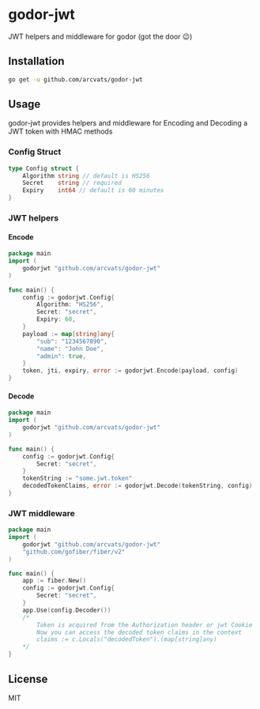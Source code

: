 # godor-jwt

JWT helpers and middleware for godor (got the door :wink:)

## Installation

```bash
go get -u github.com/arcvats/godor-jwt
```

## Usage

godor-jwt provides helpers and middleware for Encoding and Decoding a JWT token with HMAC methods

### Config Struct

```go
type Config struct {
    Algorithm string // default is HS256
    Secret    string // required
    Expiry    int64 // default is 60 minutes
}
```

### JWT helpers

#### Encode

```go
package main
import (
    godorjwt "github.com/arcvats/godor-jwt"
)

func main() {
	config := godorjwt.Config{
		Algorithm: "HS256",
		Secret: "secret",
		Expiry: 60,
    }
	payload := map[string]any{
        "sub": "1234567890",
        "name": "John Doe",
        "admin": true,
    }
	token, jti, expiry, error := godorjwt.Encode(payload, config)
}
```

#### Decode

```go
package main
import (
    godorjwt "github.com/arcvats/godor-jwt"
)

func main() {
	config := godorjwt.Config{
		Secret: "secret",
    }
	tokenString := "some.jwt.token"
	decodedTokenClaims, error := godorjwt.Decode(tokenString, config)
}
```

### JWT middleware

```go
package main
import (
    godorjwt "github.com/arcvats/godor-jwt"
	"github.com/gofiber/fiber/v2"
)

func main() {
	app := fiber.New()
	config := godorjwt.Config{
		Secret: "secret",
    }
	app.Use(config.Decoder())
	/* 
	    Token is acquired from the Authorization header or jwt Cookie
        Now you can access the decoded token claims in the context
        claims := c.Locals("decodedToken").(map[string]any)
    */
}
```

## License

MIT

